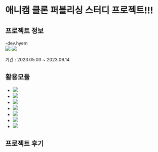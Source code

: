 # 애니캠 클론 퍼블리싱 스터디 프로젝트!!!

## 프로젝트 정보

-dev.hyem <br />
<a href="mailto:devdev.hyem@gmail.com"><img src="https://img.shields.io/badge/Gmail-d14836?style=for-the-badge&logo=Gmail&logoColor=white&link=devdev.hyem0@gmail.com"/></a>
<a href="https://bead-tulip-a18.notion.site/hyem-s-dev-STUDY-75ffe819c7534a049b59871e6fe17dd4?pvs=4"><img src="https://img.shields.io/badge/Notion-000000?style=for-the-badge&logo=Notion&logoColor=white"/></a>

기간 : 2023.05.03 ~ 2023.06.14
<br />

## 활용모듈

-   <img src="https://img.shields.io/badge/html5-E34F26?style=for-the-badge&logo=html5&logoColor=white"/>
-   <img src="https://img.shields.io/badge/css3-1572B6?style=for-the-badge&logo=css3&logoColor=white"/>
-   <img src="https://img.shields.io/badge/sass-CC6699?style=for-the-badge&logo=sass&logoColor=white"/>
-   <img src="https://img.shields.io/badge/javascript-F7DF1E?style=for-the-badge&logo=javascript&logoColor=white"/>
-   <img src="https://img.shields.io/badge/json-000000?style=for-the-badge&logo=json&logoColor=white"/>
-   <img src="https://img.shields.io/badge/fontawesome-528DD7?style=for-the-badge&logo=fontawesome&logoColor=white"/>
-   <img src="https://img.shields.io/badge/swiper-6332F6?style=for-the-badge&logo=swiper&logoColor=white"/>

## 프로젝트 후기
